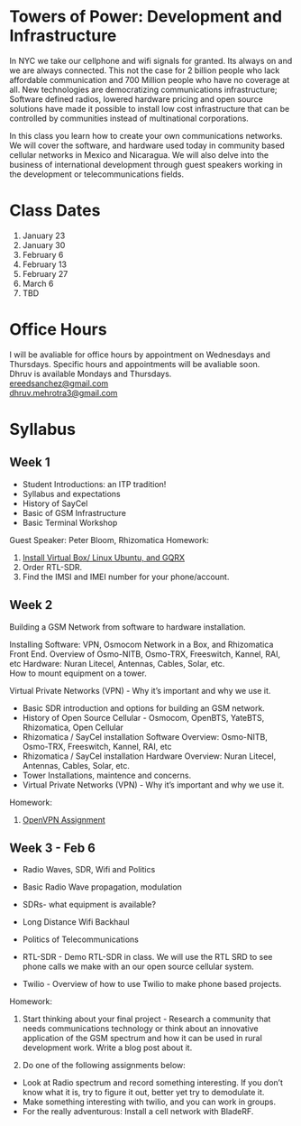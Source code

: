 # Towers of Power: Development and Infrastructure

In NYC we take our cellphone and wifi signals for granted.  Its always on and we are always connected. This not the case for 2 billion people who lack affordable communication and 700 Million people who have no coverage at all.  New technologies are democratizing communications infrastructure; Software defined radios, lowered hardware pricing and open source solutions have made it possible to install low cost infrastructure that can be controlled by communities instead of multinational corporations.  

In this class you learn how to create your own communications networks. We will cover the software, and hardware used today in community based cellular networks in Mexico and Nicaragua. We will also delve into the business of international development through guest speakers working in the development or telecommunications fields.  


# Class Dates
  1. January 23
  2. January 30
  3. February 6
  4. February 13
  5. February 27
  6. March 6
  7. TBD
  
  
# Office Hours
I will be avaliable for office hours by appointment on Wednesdays and Thursdays. 
Specific hours and appointments will be avaliable soon.  
Dhruv is available Mondays and Thursdays.    
ereedsanchez@gmail.com  
dhruv.mehrotra3@gmail.com

# Syllabus
## Week 1

+ Student Introductions: an ITP tradition!
+ Syllabus and expectations
+ History of SayCel
+ Basic of GSM Infrastructure
+ Basic Terminal Workshop

Guest Speaker: Peter Bloom, Rhizomatica
Homework:  
1. [Install Virtual Box/ Linux Ubuntu, and GQRX ](https://github.com/saycel/towers-of-power/blob/master/virtual-box/VirtualBox.md)  
2. Order RTL-SDR.  
3. Find the IMSI and IMEI number for your phone/account.

## Week 2 
Building a GSM Network from software to hardware installation.
 
Installing Software: VPN, Osmocom Network in a Box, and Rhizomatica Front End. 
Overview of Osmo-NITB, Osmo-TRX, Freeswitch, Kannel, RAI, etc
Hardware: Nuran Litecel, Antennas, Cables, Solar, etc.  
How to mount equipment on a tower.  

Virtual Private Networks (VPN) - Why it’s important and why we use it. 

+ Basic SDR introduction and options for building an GSM network. 
+ History of Open Source Cellular - Osmocom, OpenBTS, YateBTS, Rhizomatica, Open Cellular   
+ Rhizomatica / SayCel installation Software Overview: Osmo-NITB, Osmo-TRX, Freeswitch, Kannel, RAI, etc
+ Rhizomatica / SayCel installation Hardware Overview: Nuran Litecel, Antennas, Cables, Solar, etc. 
+ Tower Installations, maintence and concerns. 
+ Virtual Private Networks (VPN) - Why it’s important and why we use it. 

Homework:  
1. [OpenVPN Assignment](https://github.com/saycel/towers-of-power/blob/master/openvpn/open-vpn.md)   


## Week 3 - Feb 6
+ Radio Waves, SDR, Wifi and Politics
+ Basic Radio Wave propagation, modulation
+ SDRs- what equipment is available? 
+ Long Distance Wifi Backhaul
+ Politics of Telecommunications

+ RTL-SDR - Demo RTL-SDR in class.  We will use the RTL SRD to see phone calls we make with an our open source cellular system.  
+ Twilio - Overview of how to use Twilio to make phone based projects. 

Homework: 
1. Start thinking about your final project - Research a community that needs communications technology or think about an innovative application of the GSM spectrum and how it can be used in rural development work.   Write a blog post about it. 

2. Do one of the following assignments below: 
+ Look at Radio spectrum and record something interesting. If you don’t know what it is, try to figure it out, better yet try to demodulate it.  
+ Make something interesting with twilio, and you can work in groups.  
+ For the really adventurous: Install a cell network with BladeRF. 


